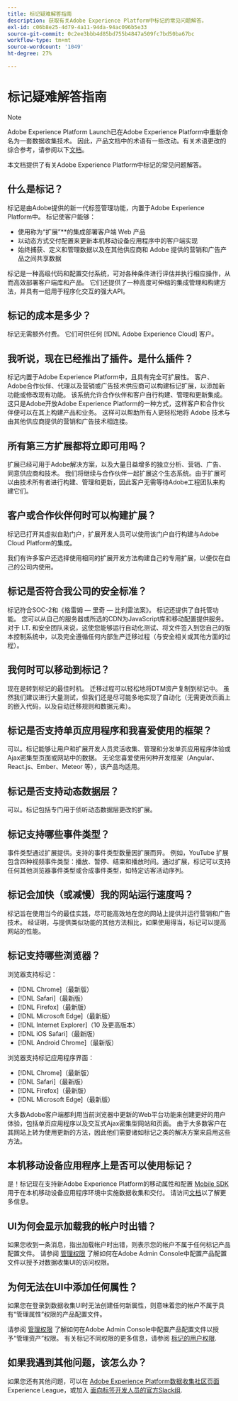 ```yaml
---
title: 标记疑难解答指南
description: 获取有关Adobe Experience Platform中标记的常见问题解答。
exl-id: c06b8e25-4d79-4a11-94da-94ac096b5e33
source-git-commit: 0c2ee3bbb4d85bd755b4847a509fc7bd50ba67bc
workflow-type: tm+mt
source-wordcount: '1049'
ht-degree: 27%

---
```


# 标记疑难解答指南

>[!NOTE]
>
>Adobe Experience Platform Launch已在Adobe Experience Platform中重新命名为一套数据收集技术。 因此，产品文档中的术语有一些改动。有关术语更改的综合参考，请参阅以下[文档](./term-updates.md)。

本文档提供了有关Adobe Experience Platform中标记的常见问题解答。

## 什么是标记？

标记是由Adobe提供的新一代标签管理功能，内置于Adobe Experience Platform中。 标记使客户能够：

- 使用称为“扩展”**&#x200B;的集成部署客户端 Web 产品
- 以动态方式交付配置来更新本机移动设备应用程序中的客户端实现
- 始终捕获、定义和管理数据以及在其他供应商和 Adobe 提供的营销和广告产品之间共享数据

标记是一种高级代码和配置交付系统，可对各种条件进行评估并执行相应操作，从而高效部署客户端库和产品。 它们还提供了一种高度可伸缩的集成管理和构建方法，并具有一组用于程序化交互的强大API。

## 标记的成本是多少？

标记无需额外付费。 它们可供任何 [!DNL Adobe Experience Cloud] 客户。

## 我听说，现在已经推出了插件。是什么插件？

标记内置于Adobe Experience Platform中，且具有完全可扩展性。 客户、Adobe合作伙伴、代理以及营销或广告技术供应商可以构建标记扩展，以添加新功能或修改现有功能。 该系统允许合作伙伴和客户自行构建、管理和更新集成。这只是Adobe开放Adobe Experience Platform的一种方式，这样客户和合作伙伴便可以在其上构建产品和业务。 这样可以帮助所有人更轻松地将 Adobe 技术与由其他供应商提供的营销和广告技术相连接。

## 所有第三方扩展都将立即可用吗？

扩展已经可用于Adobe解决方案，以及大量日益增多的独立分析、营销、广告、同意供应商和技术。 我们将继续与合作伙伴一起扩展这个生态系统。由于扩展可以由技术所有者进行构建、管理和更新，因此客户无需等待Adobe工程团队来构建它们。

## 客户或合作伙伴何时可以构建扩展？

标记已打开其虚拟自助门户，扩展开发人员可以使用该门户自行构建与Adobe Cloud Platform的集成。

我们有许多客户还选择使用相同的扩展开发方法构建自己的专用扩展，以便仅在自己的公司内使用。

## 标记是否符合我公司的安全标准？

标记符合SOC-2和《格雷姆 — 里奇 — 比利雷法案》。 标记还提供了自托管功能。 您可以从自己的服务器或所选的CDN为JavaScript库和移动配置提供服务。 对于 I.T. 和安全团队来说，这使您能够运行自动化测试、将文件签入到您自己的版本控制系统中，以及完全遵循任何内部生产迁移过程（与安全相关或其他方面的过程）。

## 我何时可以移动到标记？

现在是转到标记的最佳时机。 迁移过程可以轻松地将DTM资产复制到标记中。 虽然我们建议进行大量测试，但我们还是尽可能多地实现了自动化（无需更改页面上的嵌入代码，以及自动迁移规则和数据元素）。

## 标记是否支持单页应用程序和我喜爱使用的框架？

可以。标记能够让用户和扩展开发人员灵活收集、管理和分发单页应用程序体验或Ajax密集型页面或网站中的数据。 无论您喜爱使用何种开发框架（Angular、React.js、Ember、Meteor 等），该产品均适用。

## 标记是否支持动态数据层？

可以。标记包括专门用于侦听动态数据层更改的扩展。

## 标记支持哪些事件类型？

事件类型通过扩展提供。支持的事件类型数量因扩展而异。 例如，YouTube 扩展包含四种视频事件类型：播放、暂停、结束和播放时间。通过扩展，标记可以支持任何其他浏览器事件类型或合成事件类型，如特定访客活动序列。

## 标记会加快（或减慢）我的网站运行速度吗？

标记旨在使用当今的最佳实践，尽可能高效地在您的网站上提供并运行营销和广告技术。 经证明，与提供类似功能的其他方法相比，如果使用得当，标记可以提高网站的性能。

## 标记支持哪些浏览器？

浏览器支持标记：

- [!DNL Chrome]（最新版）
- [!DNL Safari]（最新版）
- [!DNL Firefox]（最新版）
- [!DNL Microsoft Edge]（最新版）
- [!DNL Internet Explorer]（10 及更高版本）
- [!DNL iOS Safari]（最新版）
- [!DNL Android Chrome]（最新版）

浏览器支持标记应用程序界面：

- [!DNL Chrome]（最新版）
- [!DNL Safari]（最新版）
- [!DNL Firefox]（最新版）
- [!DNL Microsoft Edge]（最新版）

大多数Adobe客户端都利用当前浏览器中更新的Web平台功能来创建更好的用户体验，包括单页应用程序以及交互式Ajax密集型网站和页面。 由于大多数客户在其网站上转为使用更新的方法，因此他们需要诸如标记之类的解决方案来启用这些方法。

## 本机移动设备应用程序上是否可以使用标记？

是！标记现在支持新Adobe Experience Platform的移动属性和配置 [Mobile SDK](https://sdkdocs.com) 用于在本机移动设备应用程序环境中实施数据收集和交付。 请访问[文档](https://sdkdocs.com)以了解更多信息。

## UI为何会显示加载我的帐户时出错？

如果您收到一条消息，指出加载帐户时出错，则表示您的帐户不属于任何标记产品配置文件。 请参阅 [管理权限](../collection/permissions.md) 了解如何在Adobe Admin Console中配置产品配置文件以授予对数据收集UI的访问权限。

## 为何无法在UI中添加任何属性？

如果您在登录到数据收集UI时无法创建任何新属性，则意味着您的帐户不属于具有“管理属性”权限的产品配置文件。

请参阅 [管理权限](../collection/permissions.md) 了解如何在Adobe Admin Console中配置产品配置文件以授予“管理资产”权限。 有关标记不同权限的更多信息，请参阅 [标记的用户权限](./ui/administration/user-permissions.md).

## 如果我遇到其他问题，该怎么办？

如果您还有其他问题，可以在 [Adobe Experience Platform数据收集社区页面](https://adobe.com/go/launchme) Experience League，或加入 [面向标签开发人员的官方Slack组](https://docs.google.com/forms/d/e/1FAIpQLScq1m63YkDrRpvPLhzUqtfoleWiDDTTXZsSivIXRfFdlSMzpQ/viewform).
